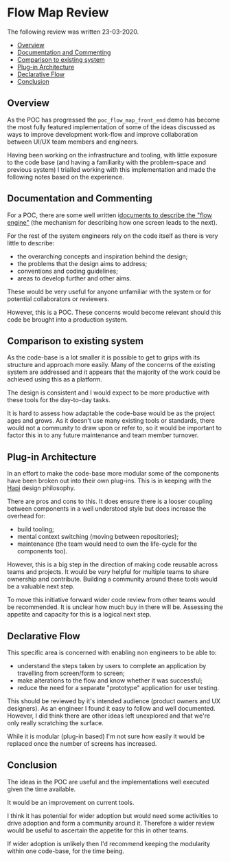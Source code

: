 # Flow Map Review

The following review was written 23-03-2020.

- [Overview](#overview)
- [Documentation and Commenting](#documentation-and-commenting)
- [Comparison to existing system](#comparison-to-existing-system)
- [Plug-in Architecture](#plug-in-architecture)
- [Declarative Flow](declarative-flow)
- [Conclusion](#conclusion)

## Overview

As the POC has progressed the `poc_flow_map_front_end` demo has
become the most fully featured implementation of some of the ideas
discussed as ways to improve development work-flow and improve
collaboration between UI/UX team members and engineers.

Having been working on the infrastructure and tooling, with little
exposure to the code base (and having a familiarity with the
problem-space and previous system) I trialled working with this
implementation and made the following notes based on the experience.


## Documentation and Commenting

For a POC, there are some well written i[documents to describe the
"flow engine"](../technical/journey-flow.md) (the mechanism for
describing how one screen leads to
the next).

For the rest of the system engineers rely on the code itself as
there is very little to describe:

- the overarching concepts and inspiration behind the design;
- the problems that the design aims to address;
- conventions and coding guidelines;
- areas to develop further and other aims.

These would be very useful for anyone unfamiliar with the system or
for potential collaborators or reviewers.

However, this is a POC. These concerns would become relevant should
this code be brought into a production system.

## Comparison to existing system

As the code-base is a lot smaller it is possible to get to grips
with its structure and approach more easily. Many of the concerns
of the existing system are addressed and it appears that the
majority of the work could be achieved using this as a platform.


The design is consistent and I would expect to be more productive
with these tools for the day-to-day tasks.

It is hard to assess how adaptable the code-base would be as the
project ages and grows. As it doesn't use many existing tools or
standards, there would not a community to draw upon or refer to,
so it would be important to factor this in to any future
maintenance and team member turnover.


## Plug-in Architecture

In an effort to make the code-base more modular some of the
components have been broken out into their own plug-ins. This is in
keeping with the [Hapi](https://hapi.dev/) design philosophy.

There are pros and cons to this. It does ensure there is a looser
coupling between components in a well understood style but does
increase the overhead for:

- build tooling;
- mental context switching (moving between repositories);
- maintenance (the team would need to own the life-cycle for the
components too).

However, this is a big step in the direction of making code
reusable across teams and projects. It would be _very_ helpful for
multiple teams to share ownership and contribute. Building a
community around these tools would be a valuable next step.

To move this initiative forward wider code review from other teams
would be recommended. It is unclear how much buy in there will be.
Assessing the appetite and capacity for this is a logical next step.

## Declarative Flow

This specific area is concerned with enabling non engineers to be
able to:

- understand the steps taken by users to complete an application by
  travelling from screen/form to screen;
- make alterations to the flow and know whether it was successful;
- reduce the need for a separate "prototype" application for user
  testing.

This should be reviewed by it's intended audience (product owners
and UX designers). As an engineer I found it easy to follow and
well documented. However, I did think there are other ideas left
unexplored and that we're only really scratching the surface.

While it is modular (plug-in based) I'm not sure how easily it
would be replaced once the number of screens has increased.

## Conclusion

The ideas in the POC are useful and the implementations well
executed given the time available.

It would be an improvement on current tools.

I think it has potential for wider adoption but would need some
activities to drive adoption and form a community around it.
Therefore a wider review would be useful to ascertain the appetite
for this in other teams.

If wider adoption is unlikely then I'd recommend keeping the
modularity within one code-base, for the time being.

